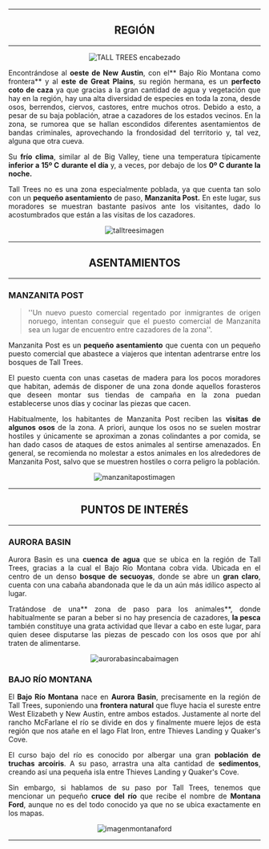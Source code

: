 <div align="center">

---
## REGIÓN
---

![TALL TREES encabezado](https://i.postimg.cc/JnwfD7zM/TALL-TREES-encabezado.png)

</div>

<div align="justify">

Encontrándose al **oeste de New Austin**, con el** Bajo Río Montana como frontera** y al **este de Great Plains**, su región hermana, es un **perfecto coto de caza** ya que gracias a la gran cantidad de agua y vegetación que hay en la región, hay una alta diversidad de especies en toda la zona, desde osos, berrendos, ciervos, castores, entre muchos otros. Debido a esto,  a pesar de su baja población, atrae a cazadores de los estados vecinos. En la zona, se rumorea que se hallan escondidos diferentes asentamientos de bandas criminales, aprovechando la frondosidad del territorio y, tal vez, alguna que otra cueva.

Su **frío clima**, similar al de Big Valley, tiene una temperatura típicamente **inferior a 15º C** **durante el día** y, a veces, por debajo de los **0º C durante la noche.**

Tall Trees no es una zona especialmente poblada, ya que cuenta tan solo con un **pequeño asentamiento** de paso, **Manzanita Post.** En este lugar, sus moradores se muestran bastante pasivos ante los visitantes, dado lo acostumbrados que están a las visitas de los cazadores.

</div>

<div align="center">

![talltreesimagen](https://i.postimg.cc/7YcmYs6y/talltreesimagen.png)

---
## ASENTAMIENTOS
---

</div>

### MANZANITA POST

<div align="justify">

>''Un nuevo puesto comercial regentado por inmigrantes de origen noruego, intentan conseguir que el puesto comercial de Manzanita sea un lugar de encuentro entre cazadores de la zona''.

Manzanita Post es un **pequeño asentamiento** que cuenta con un pequeño puesto comercial que abastece a viajeros que intentan adentrarse entre los bosques de Tall Trees.

El puesto cuenta con unas casetas de madera para los pocos moradores que habitan, además de disponer de una zona donde aquellos forasteros que deseen montar sus tiendas de campaña en la zona puedan establecerse unos días y cocinar las piezas que cacen.

Habitualmente, los habitantes de Manzanita Post reciben las **visitas de algunos osos** de la zona. A priori, aunque los osos no se suelen mostrar hostiles y únicamente se aproximan a zonas colindantes a por comida, se han dado casos de ataques de estos animales al sentirse amenazados. En general, se recomienda no molestar a estos animales en los alrededores de Manzanita Post, salvo que se muestren hostiles o corra peligro la población.

</div>

<div align="center">

![manzanitapostimagen](https://i.postimg.cc/W3GYKM6J/manzanitapostimagen.png)

---
## PUNTOS DE INTERÉS
---

</div>

### AURORA BASIN

<div align="justify">

Aurora Basin es una **cuenca de agua** que se ubica en la región de Tall Trees, gracias a la cual el Bajo Río Montana cobra vida. Ubicada en el centro de un denso **bosque de secuoyas**, donde se abre un **gran claro**, cuenta con una cabaña abandonada que le da un aún más idílico aspecto al lugar. 

Tratándose de una** zona de paso para los animales**, donde habitualmente se paran a beber si no hay presencia de cazadores, **la pesca** también constituye una grata actividad que llevar a cabo en este lugar, para quien desee disputarse las piezas de pescado con los osos que por ahí traten de alimentarse. 

</div>

<div align="center">

![aurorabasincabaimagen](https://i.postimg.cc/3x0s1062/aurorabasincaba-aimagen.png)

</div>



### BAJO RÍO MONTANA

<div align="justify">

El **Bajo Río Montana** nace en **Aurora Basin**, precisamente en la región de Tall Trees, suponiendo una **frontera natural** que fluye hacia el sureste entre West Elizabeth y New Austin, entre ambos estados. Justamente al norte del rancho McFarlane el río se divide en dos y finalmente muere lejos de esta región que nos atañe en el lago Flat Iron, entre Thieves Landing y Quaker's Cove.

El curso bajo del río es conocido por albergar una gran **población de truchas arcoíris**. A su paso, arrastra una alta cantidad de **sedimentos**, creando así una pequeña isla entre Thieves Landing y Quaker's Cove.

Sin embargo, si hablamos de su paso por Tall Trees, tenemos que mencionar un pequeño **cruce del río** que recibe el nombre de **Montana Ford**, aunque no es del todo conocido ya que no se ubica exactamente en los mapas.

</div>

<div align="center">

![imagenmontanaford](https://i.postimg.cc/gcq8wM2Z/imagenmontanaford.png)

</div>

---
